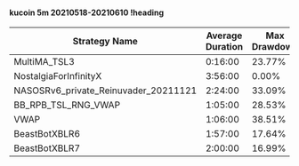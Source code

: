#### kucoin 5m 20210518-20210610 !heading
| Strategy Name                        | Average Duration | Max Drawdown | Profit Mean | Profit Sum | Profit Total | Trade Count | Win Rate |
| ------------------------------------ | ---------------- | ------------ | ----------- | ---------- | ------------ | ----------- | -------- |
| MultiMA_TSL3                         | 0:16:00          | 23.77%       | -9.66%      | -3508.00%  | -869.00%     | 363         | 60.33%   |
| NostalgiaForInfinityX                | 3:56:00          | 0.00%        | 281.90%     | 42849.00%  | 7656.00%     | 152         | 100.00%  |
| NASOSRv6_private_Reinuvader_20211121 | 2:24:00          | 33.09%       | 122.51%     | 38713.00%  | 8290.00%     | 316         | 81.65%   |
| BB_RPB_TSL_RNG_VWAP                  | 1:05:00          | 28.53%       | 124.58%     | 52073.00%  | 15904.00%    | 418         | 74.64%   |
| VWAP                                 | 1:06:00          | 38.51%       | 34.31%      | 13657.00%  | 2198.00%     | 398         | 66.83%   |
| BeastBotXBLR6                        | 1:57:00          | 17.64%       | 62.10%      | 14222.00%  | 2639.00%     | 229         | 67.25%   |
| BeastBotXBLR7                        | 2:00:00          | 16.99%       | 91.18%      | 18784.00%  | 3831.00%     | 206         | 68.93%   |
